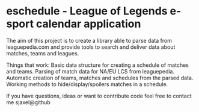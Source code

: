 # eschedule - League of Legends e-sport calendar application


The aim of this project is to create a library able to parse
data from leaguepedia.com and provide tools to search and deliver
data about matches, teams and leagues.

Things that work:
Basic data structure for creating a schedule of matches and teams.
Parsing of match data for NA/EU LCS from leaguepedia.
Automatic creation of teams, matches and schedules from the parsed data.
Working methods to hide/display/spoilers matches in a schedule.

If you have questions, ideas or want to contribute code feel free
to contact me sjaxel@github